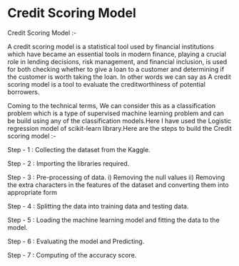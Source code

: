 # Credit Scoring Model
Credit Scoring Model :- 

A credit scoring model is a statistical tool used by financial institutions which have became an essential tools in modern finance, playing a crucial role in lending decisions, risk management, and financial inclusion, is used for both checking whether to give a loan to a customer and determining if the customer is worth taking the loan. In other words we can say as A credit scoring model is a tool to evaluate the creditworthiness of potential borrowers.

Coming to the technical terms, We can consider this as a classification problem which is a type of supervised machine learning problem and can be build using any of the classification models.Here I have used the Logistic regression model of scikit-learn library.Here are the steps to build the Credit scoring model :-

Step - 1 : Collecting the dataset from the Kaggle.

Step - 2 : Importing the libraries required.

Step - 3 : Pre-processing of data.
           i) Removing the null values
           ii) Removing the extra characters in the features of the dataset and converting them into appropriate form
           
Step - 4 : Splitting the data into training data and testing data.

Step - 5 : Loading the machine learning model and fitting the data to the model.

Step - 6 : Evaluating the model and Predicting.

Step - 7 : Computing of the accuracy score.
